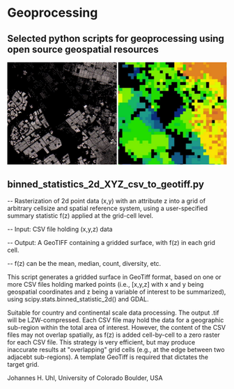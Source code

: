 # Geoprocessing
## Selected python scripts for geoprocessing using open source geospatial resources

<img width="700" alt="java 8 and prio java 8  array review example" src="https://github.com/johannesuhl/geoprocessing/blob/main/img3.jpg">

## binned_statistics_2d_XYZ_csv_to_geotiff.py

-- Rasterization of 2d point data (x,y) with an attribute z into a grid of arbitrary cellsize and spatial reference system, using a user-specified summary statistic f(z) applied at the grid-cell level.

-- Input: CSV file holding (x,y,z) data

-- Output: A GeoTIFF containing a gridded surface, with f(z) in each grid cell.

-- f(z) can be the mean, median, count, diversity, etc.

This script generates a gridded surface in GeoTiff format, based on one or more CSV files holding marked points (i.e., [x,y,z] with x and y being geospatial coordinates and z being a variable of interest to be summarized), using scipy.stats.binned_statistic_2d() and GDAL.

Suitable for country and continental scale data processing. The output .tif will be LZW-compressed.
Each CSV file may hold the data for a geographic sub-region within the total area of interest.
However, the content of the CSV files may not overlap spatially, as f(z) is added cell-by-cell to a zero raster for each CSV file.
This strategy is very efficient, but may produce inaccurate results at "overlapping" grid cells (e.g., at the edge between two adjacebt sub-regions).
A template GeoTiff is required that dictates the target grid.

Johannes H. Uhl, University of Colorado Boulder, USA
